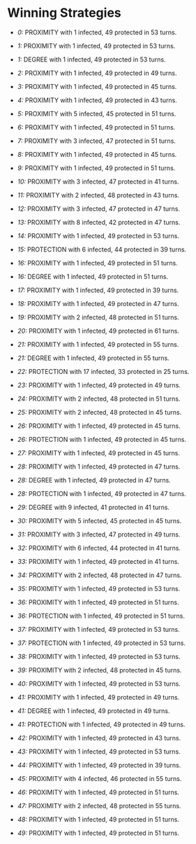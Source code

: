 # Winning Strategies

* _0:_ PROXIMITY with 1 infected, 49 protected in 53 turns.


* _1:_ PROXIMITY with 1 infected, 49 protected in 53 turns.


* _1:_ DEGREE with 1 infected, 49 protected in 53 turns.


* _2:_ PROXIMITY with 1 infected, 49 protected in 49 turns.


* _3:_ PROXIMITY with 1 infected, 49 protected in 45 turns.


* _4:_ PROXIMITY with 1 infected, 49 protected in 43 turns.


* _5:_ PROXIMITY with 5 infected, 45 protected in 51 turns.


* _6:_ PROXIMITY with 1 infected, 49 protected in 51 turns.


* _7:_ PROXIMITY with 3 infected, 47 protected in 51 turns.


* _8:_ PROXIMITY with 1 infected, 49 protected in 45 turns.


* _9:_ PROXIMITY with 1 infected, 49 protected in 51 turns.


* _10:_ PROXIMITY with 3 infected, 47 protected in 41 turns.


* _11:_ PROXIMITY with 2 infected, 48 protected in 43 turns.


* _12:_ PROXIMITY with 3 infected, 47 protected in 47 turns.


* _13:_ PROXIMITY with 8 infected, 42 protected in 47 turns.


* _14:_ PROXIMITY with 1 infected, 49 protected in 53 turns.


* _15:_ PROTECTION with 6 infected, 44 protected in 39 turns.


* _16:_ PROXIMITY with 1 infected, 49 protected in 51 turns.


* _16:_ DEGREE with 1 infected, 49 protected in 51 turns.


* _17:_ PROXIMITY with 1 infected, 49 protected in 39 turns.


* _18:_ PROXIMITY with 1 infected, 49 protected in 47 turns.


* _19:_ PROXIMITY with 2 infected, 48 protected in 51 turns.


* _20:_ PROXIMITY with 1 infected, 49 protected in 61 turns.


* _21:_ PROXIMITY with 1 infected, 49 protected in 55 turns.


* _21:_ DEGREE with 1 infected, 49 protected in 55 turns.


* _22:_ PROTECTION with 17 infected, 33 protected in 25 turns.


* _23:_ PROXIMITY with 1 infected, 49 protected in 49 turns.


* _24:_ PROXIMITY with 2 infected, 48 protected in 51 turns.


* _25:_ PROXIMITY with 2 infected, 48 protected in 45 turns.


* _26:_ PROXIMITY with 1 infected, 49 protected in 45 turns.


* _26:_ PROTECTION with 1 infected, 49 protected in 45 turns.


* _27:_ PROXIMITY with 1 infected, 49 protected in 45 turns.


* _28:_ PROXIMITY with 1 infected, 49 protected in 47 turns.


* _28:_ DEGREE with 1 infected, 49 protected in 47 turns.


* _28:_ PROTECTION with 1 infected, 49 protected in 47 turns.


* _29:_ DEGREE with 9 infected, 41 protected in 41 turns.


* _30:_ PROXIMITY with 5 infected, 45 protected in 45 turns.


* _31:_ PROXIMITY with 3 infected, 47 protected in 49 turns.


* _32:_ PROXIMITY with 6 infected, 44 protected in 41 turns.


* _33:_ PROXIMITY with 1 infected, 49 protected in 41 turns.


* _34:_ PROXIMITY with 2 infected, 48 protected in 47 turns.


* _35:_ PROXIMITY with 1 infected, 49 protected in 53 turns.


* _36:_ PROXIMITY with 1 infected, 49 protected in 51 turns.


* _36:_ PROTECTION with 1 infected, 49 protected in 51 turns.


* _37:_ PROXIMITY with 1 infected, 49 protected in 53 turns.


* _37:_ PROTECTION with 1 infected, 49 protected in 53 turns.


* _38:_ PROXIMITY with 1 infected, 49 protected in 53 turns.


* _39:_ PROXIMITY with 2 infected, 48 protected in 45 turns.


* _40:_ PROXIMITY with 1 infected, 49 protected in 53 turns.


* _41:_ PROXIMITY with 1 infected, 49 protected in 49 turns.


* _41:_ DEGREE with 1 infected, 49 protected in 49 turns.


* _41:_ PROTECTION with 1 infected, 49 protected in 49 turns.


* _42:_ PROXIMITY with 1 infected, 49 protected in 43 turns.


* _43:_ PROXIMITY with 1 infected, 49 protected in 53 turns.


* _44:_ PROXIMITY with 1 infected, 49 protected in 39 turns.


* _45:_ PROXIMITY with 4 infected, 46 protected in 55 turns.


* _46:_ PROXIMITY with 1 infected, 49 protected in 51 turns.


* _47:_ PROXIMITY with 2 infected, 48 protected in 55 turns.


* _48:_ PROXIMITY with 1 infected, 49 protected in 51 turns.


* _49:_ PROXIMITY with 1 infected, 49 protected in 51 turns.


